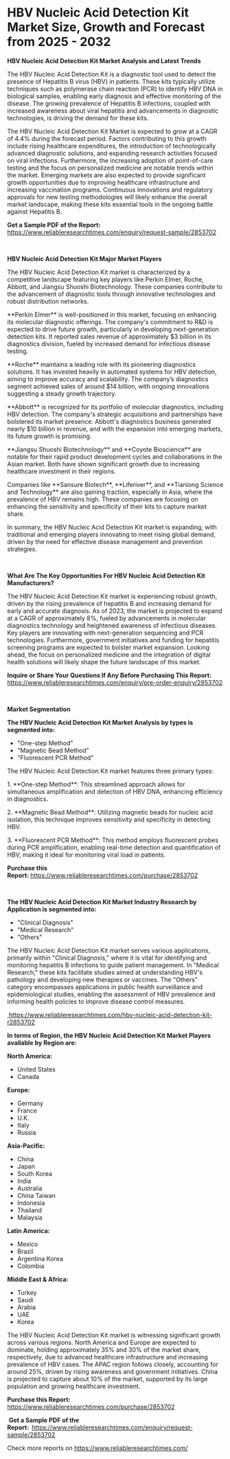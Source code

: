 <p><h1>HBV Nucleic Acid Detection Kit Market Size, Growth and Forecast from 2025 - 2032</h1></p><p><strong>HBV Nucleic Acid Detection Kit Market Analysis and Latest Trends</strong></p>
<p><p>The HBV Nucleic Acid Detection Kit is a diagnostic tool used to detect the presence of Hepatitis B virus (HBV) in patients. These kits typically utilize techniques such as polymerase chain reaction (PCR) to identify HBV DNA in biological samples, enabling early diagnosis and effective monitoring of the disease. The growing prevalence of Hepatitis B infections, coupled with increased awareness about viral hepatitis and advancements in diagnostic technologies, is driving the demand for these kits.</p><p>The HBV Nucleic Acid Detection Kit Market is expected to grow at a CAGR of 4.4% during the forecast period. Factors contributing to this growth include rising healthcare expenditures, the introduction of technologically advanced diagnostic solutions, and expanding research activities focused on viral infections. Furthermore, the increasing adoption of point-of-care testing and the focus on personalized medicine are notable trends within the market. Emerging markets are also expected to provide significant growth opportunities due to improving healthcare infrastructure and increasing vaccination programs. Continuous innovations and regulatory approvals for new testing methodologies will likely enhance the overall market landscape, making these kits essential tools in the ongoing battle against Hepatitis B.</p></p>
<p><strong>Get a Sample PDF of the Report:&nbsp;</strong> <a href="https://www.reliableresearchtimes.com/enquiry/request-sample/2853702?utm_campaign=2714&utm_medium=2&utm_source=Github&utm_content=ia&utm_term=12032025&utm_id=hbv-nucleic-acid-detection-kit">https://www.reliableresearchtimes.com/enquiry/request-sample/2853702</a></p>
<p>&nbsp;</p>
<p><strong>HBV Nucleic Acid Detection Kit Major Market Players</strong></p>
<p><p>The HBV Nucleic Acid Detection Kit market is characterized by a competitive landscape featuring key players like Perkin Elmer, Roche, Abbott, and Jiangsu Shuoshi Biotechnology. These companies contribute to the advancement of diagnostic tools through innovative technologies and robust distribution networks.</p><p>**Perkin Elmer** is well-positioned in this market, focusing on enhancing its molecular diagnostic offerings. The company's commitment to R&D is expected to drive future growth, particularly in developing next-generation detection kits. It reported sales revenue of approximately $3 billion in its diagnostics division, fueled by increased demand for infectious disease testing.</p><p>**Roche** maintains a leading role with its pioneering diagnostics solutions. It has invested heavily in automated systems for HBV detection, aiming to improve accuracy and scalability. The company’s diagnostics segment achieved sales of around $14 billion, with ongoing innovations suggesting a steady growth trajectory.</p><p>**Abbott** is recognized for its portfolio of molecular diagnostics, including HBV detection. The company's strategic acquisitions and partnerships have bolstered its market presence. Abbott's diagnostics business generated nearly $10 billion in revenue, and with the expansion into emerging markets, its future growth is promising.</p><p>**Jiangsu Shuoshi Biotechnology** and **Coyote Bioscience** are notable for their rapid product development cycles and collaborations in the Asian market. Both have shown significant growth due to increasing healthcare investment in their regions.</p><p>Companies like **Sansure Biotech**, **Liferiver**, and **Tianlong Science and Technology** are also gaining traction, especially in Asia, where the prevalence of HBV remains high. These companies are focusing on enhancing the sensitivity and specificity of their kits to capture market share.</p><p>In summary, the HBV Nucleic Acid Detection Kit market is expanding, with traditional and emerging players innovating to meet rising global demand, driven by the need for effective disease management and prevention strategies.</p></p>
<p>&nbsp;</p>
<p><strong>What Are The Key Opportunities For HBV Nucleic Acid Detection Kit Manufacturers?</strong></p>
<p><p>The HBV Nucleic Acid Detection Kit market is experiencing robust growth, driven by the rising prevalence of hepatitis B and increasing demand for early and accurate diagnosis. As of 2023, the market is projected to expand at a CAGR of approximately 8%, fueled by advancements in molecular diagnostics technology and heightened awareness of infectious diseases. Key players are innovating with next-generation sequencing and PCR technologies. Furthermore, government initiatives and funding for hepatitis screening programs are expected to bolster market expansion. Looking ahead, the focus on personalized medicine and the integration of digital health solutions will likely shape the future landscape of this market.</p></p>
<p><strong>Inquire or Share Your Questions If Any Before Purchasing This Report:</strong> <a href="https://www.reliableresearchtimes.com/enquiry/pre-order-enquiry/2853702?utm_campaign=2714&utm_medium=2&utm_source=Github&utm_content=ia&utm_term=12032025&utm_id=hbv-nucleic-acid-detection-kit">https://www.reliableresearchtimes.com/enquiry/pre-order-enquiry/2853702</a></p>
<p>&nbsp;</p>
<p><strong>Market Segmentation</strong></p>
<p><strong>The HBV Nucleic Acid Detection Kit Market Analysis by types is segmented into:</strong></p>
<p><ul><li>"One-step Method"</li><li>"Magnetic Bead Method"</li><li>"Fluorescent PCR Method"</li></ul></p>
<p><p>The HBV Nucleic Acid Detection Kit market features three primary types: </p><p>1. **One-step Method**: This streamlined approach allows for simultaneous amplification and detection of HBV DNA, enhancing efficiency in diagnostics.</p><p>  </p><p>2. **Magnetic Bead Method**: Utilizing magnetic beads for nucleic acid isolation, this technique improves sensitivity and specificity in detecting HBV.</p><p>3. **Fluorescent PCR Method**: This method employs fluorescent probes during PCR amplification, enabling real-time detection and quantification of HBV, making it ideal for monitoring viral load in patients.</p></p>
<p><strong>Purchase this Report:&nbsp;</strong><a href="https://www.reliableresearchtimes.com/purchase/2853702?utm_campaign=2714&utm_medium=2&utm_source=Github&utm_content=ia&utm_term=12032025&utm_id=hbv-nucleic-acid-detection-kit">https://www.reliableresearchtimes.com/purchase/2853702</a></p>
<p>&nbsp;</p>
<p><strong>The HBV Nucleic Acid Detection Kit Market Industry Research by Application is segmented into:</strong></p>
<p><ul><li>"Clinical Diagnosis"</li><li>"Medical Research"</li><li>"Others"</li></ul></p>
<p><p>The HBV Nucleic Acid Detection Kit market serves various applications, primarily within "Clinical Diagnosis," where it is vital for identifying and monitoring hepatitis B infections to guide patient management. In "Medical Research," these kits facilitate studies aimed at understanding HBV's pathology and developing new therapies or vaccines. The "Others" category encompasses applications in public health surveillance and epidemiological studies, enabling the assessment of HBV prevalence and informing health policies to improve disease control measures.</p></p>
<p><a href="https://www.reliableresearchtimes.com/hbv-nucleic-acid-detection-kit-r2853702?utm_campaign=2714&utm_medium=2&utm_source=Github&utm_content=ia&utm_term=12032025&utm_id=hbv-nucleic-acid-detection-kit">&nbsp;https://www.reliableresearchtimes.com/hbv-nucleic-acid-detection-kit-r2853702</a></p>
<p><strong>In terms of Region, the HBV Nucleic Acid Detection Kit Market Players available by Region are:</strong></p>
<p>
    <p> <strong> North America: </strong>
        <ul>
            <li>United States</li>
            <li>Canada</li>
        </ul>
        </p> 
    <p> <strong> Europe: </strong>
        <ul>
            <li>Germany</li>
            <li>France</li>
            <li>U.K.</li>
            <li>Italy</li>
            <li>Russia</li>
        </ul>
        </p> 
    <p> <strong> Asia-Pacific: </strong>
        <ul>
            <li>China</li>
            <li>Japan</li>
            <li>South Korea</li>
            <li>India</li>
            <li>Australia</li>
            <li>China Taiwan</li>
            <li>Indonesia</li>
            <li>Thailand</li>
            <li>Malaysia</li>
        </ul>
        </p> 
    <p> <strong> Latin America: </strong>
        <ul>
            <li>Mexico</li>
            <li>Brazil</li>
            <li>Argentina Korea</li>
            <li>Colombia</li>
        </ul>
        </p> 
    <p> <strong> Middle East & Africa: </strong>
        <ul>
            <li>Turkey</li>
            <li>Saudi</li>
            <li>Arabia</li>
            <li>UAE</li>
            <li>Korea</li>
        </ul>
    </p>
    </p>
<p><p>The HBV Nucleic Acid Detection Kit market is witnessing significant growth across various regions. North America and Europe are expected to dominate, holding approximately 35% and 30% of the market share, respectively, due to advanced healthcare infrastructure and increasing prevalence of HBV cases. The APAC region follows closely, accounting for around 25%, driven by rising awareness and government initiatives. China is projected to capture about 10% of the market, supported by its large population and growing healthcare investment.</p></p>
<p><strong>Purchase this Report: </strong><a href="https://www.reliableresearchtimes.com/purchase/2853702?utm_campaign=2714&utm_medium=2&utm_source=Github&utm_content=ia&utm_term=12032025&utm_id=hbv-nucleic-acid-detection-kit">https://www.reliableresearchtimes.com/purchase/2853702</a></p>
<p>&nbsp;<strong>Get a Sample PDF of the Report:&nbsp;&nbsp;</strong><a href="https://www.reliableresearchtimes.com/enquiry/request-sample/2853702?utm_campaign=2714&utm_medium=2&utm_source=Github&utm_content=ia&utm_term=12032025&utm_id=hbv-nucleic-acid-detection-kit">https://www.reliableresearchtimes.com/enquiry/request-sample/2853702</a></p>
<p><strong></strong></p>
<p>Check more reports on <a href="https://www.reliableresearchtimes.com/?utm_campaign=2714&utm_medium=2&utm_source=Github&utm_content=ia&utm_term=12032025&utm_id=hbv-nucleic-acid-detection-kit">https://www.reliableresearchtimes.com/</a></p>